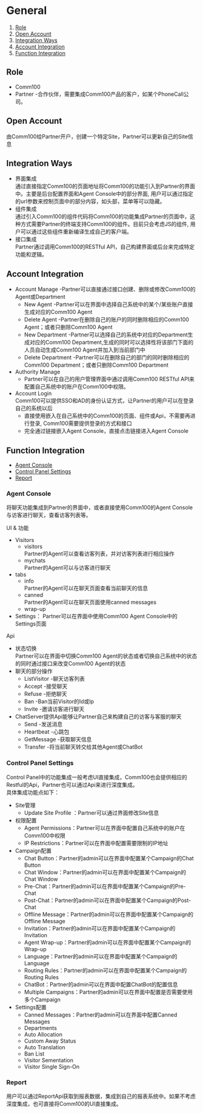 # General
1. [Role](#role)
2. [Open Account](#open-account)
3. [Integration Ways](#integration-ways)
4. [Account Integration](#account-integration)
5. [Function Integration](#function-integration)

## Role
  - Comm100 
  - Partner -合作伙伴，需要集成Comm100产品的客户，如某个PhoneCall公司。

## Open Account
   由Comm100给Partner开户，创建一个特定Site，Partner可以更新自己的Site信息

## Integration Ways
  - 界面集成  
     通过直接指定Comm100的页面地址将Comm100的功能引入到Partner的界面中。主要是后台配置界面和Agent Console中的部分界面, 用户可以通过指定的url参数来控制页面中的部分内容，如头部，菜单等可以隐藏。
  - 组件集成    
     通过引入Comm100的组件代码将Comm100的功能集成Partner的页面中，这种方式需要Partner的终端支持Comm100的组件。目前只会考虑JS的组件, 用户可以通过这些组件重新编译生成自己的客户端。
  - 接口集成   
    Partner通过调用Comm100的RESTful API，自己构建界面或后台来完成特定功能和逻辑。

## Account Integration
  + Account Manage -Partner可以直接通过接口创建、删除或修改Comm100的Agent或Department
     - New Agent -Partner可以在界面中选择自己系统中的某个/某些账户直接生成对应的Comm100 Agent
     - Delete Agent -Partner在删除自己的账户的同时删除相应的Comm100 Agent；或者只删除Comm100 Agent
     - New Department -Partner可以选择自己的系统中对应的Department生成对应的Comm100 Department,生成的同时可以选择性将该部门下面的人员自动生成Comm100 Agent并加入到当前部门中
     - Delete Department -Partner可以在删除自己的部门的同时删除相应的Comm100 Department；或者只删除Comm100 Department    
  + Authority Manage  
     - Partner可以在自己的用户管理界面中通过调用Comm100 RESTful API来配置自己系统中的账户在Comm100中权限。
  + Account Login    
     Comm100可以提供SSO和AD的身份认证方式，让Partner的用户可以在登录自己的系统以后   
     - 直接使用嵌入在自己系统中的Comm100的页面、组件或Api，不需要再进行登录, Comm100需要提供登录的方式和接口
     - 完全通过链接嵌入Agent Console，直接点击链接进入Agent Console

## Function Integration
  - [Agent Console](#agent-console)
  - [Control Panel Settings](#control-panel-settings)
  - [Report](#report)

### Agent Console
  将聊天功能集成到Partner的界面中，或者直接使用Comm100的Agent Console与访客进行聊天，查看访客列表等。

  UI & 功能
  + Visitors
      * visitors   
          Partner的Agent可以查看访客列表，并对访客列表进行相应操作
      * mychats    
          Partner的Agent可以与访客进行聊天
  + tabs
      * info  
          Partner的Agent可以在聊天页面查看当前聊天的信息
      * canned   
          Partner的Agent可以在聊天页面使用canned messages
      * wrap-up
  + Settings： Partner可以在界面中使用Comm100 Agent Console中的Settings页面

Api      
+ 状态切换  
   Partner可以在界面中切换Comm100 Agent的状态或者切换自己系统中的状态的同时通过接口来改变Comm100 Agent的状态
+ 聊天的部分操作
  - ListVisitor -聊天访客列表
  - Accept -接受聊天
  - Refuse -拒绝聊天
  - Ban -Ban当前Visitor的Id或Ip
  - Invite -邀请访客进行聊天
+ ChatServer提供Api能够让Partner自己来构建自己的访客与客服的聊天  
  - Send -发送消息
  - Heartbeat -心跳包
  - GetMessage -获取聊天信息
  - Transfer -将当前聊天转交给其他Agent或ChatBot

### Control Panel Settings
  Control Panel中的功能集成一般考虑UI直接集成，Comm100也会提供相应的Restful的Api，Partner也可以通过Api来进行深度集成。  
  具体集成功能点如下：   
   - Site管理
     + Update Site Profile ：Partner可以通过界面修改Site信息
   - 权限配置
     + Agent Permissions：Partner可以在界面中配置自己系统中的账户在Comm100中权限
     + IP Restrictions：Partner可以在界面中配置需要限制的IP地址
   - Campaign配置
     + Chat Button：Partner的admin可以在界面中配置某个Campaign的Chat Button
     + Chat Window：Partner的admin可以在界面中配置某个Campaign的Chat Window
     + Pre-Chat：Partner的admin可以在界面中配置某个Campaign的Pre-Chat
     + Post-Chat：Partner的admin可以在界面中配置某个Campaign的Post-Chat
     + Offline Message：Partner的admin可以在界面中配置某个Campaign的Offline Message
     + Invitation：Partner的admin可以在界面中配置某个Campaign的Invitation
     + Agent Wrap-up：Partner的admin可以在界面中配置某个Campaign的Wrap-up
     + Language：Partner的admin可以在界面中配置某个Campaign的Language
     + Routing Rules：Partner的admin可以在界面中配置某个Campaign的Routing Rules
     + ChatBot：Partner的admin可以在界面中配置ChatBot的配置信息
     + Multiple Campaigns：Partner的admin可以在界面中配置是否需要使用多个Campaign
   - Settings配置
     + Canned Messages：Partner的admin可以在界面中配置Canned Messages
     + Departments
     + Auto Allocation
     + Custom Away Status
     + Auto Translation
     + Ban List
     + Visitor Sementation
     + Visitor Single Sign-On  
     
### Report
  用户可以通过ReportApi获取到报表数据，集成到自己的报表系统中。如果不考虑深度集成，也可直接将Comm100的UI直接集成。
